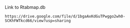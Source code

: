 Link to Rtabmap.db

```
https://drive.google.com/file/d/1bgaAxKdGuTPwggo2wh0-SCKhFWTkcd66/view?usp=sharing
```
